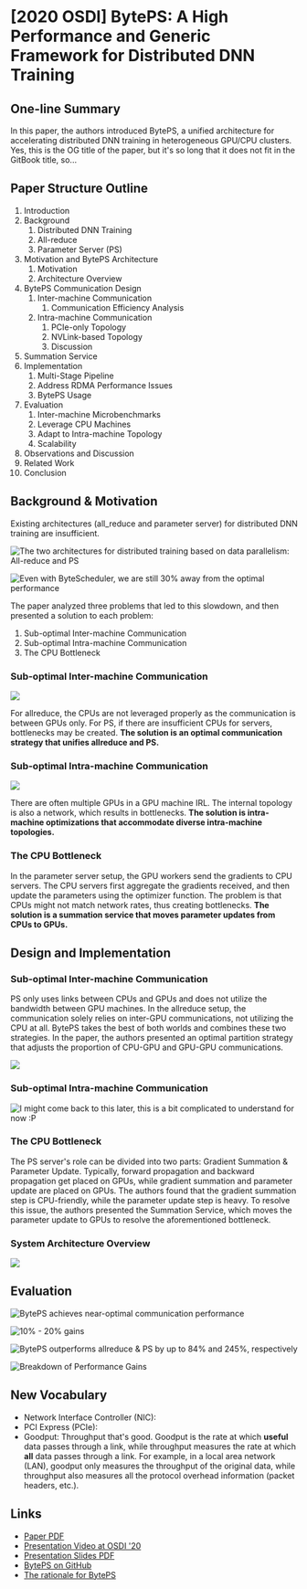 # \[2020 OSDI] BytePS: A High Performance and Generic Framework for Distributed DNN Training

## One-line Summary

In this paper, the authors introduced BytePS, a unified architecture for accelerating distributed DNN training in heterogeneous GPU/CPU clusters. Yes, this is the OG title of the paper, but it's so long that it does not fit in the GitBook title, so...

## Paper Structure Outline

1. Introduction
2. Background
   1. Distributed DNN Training
   2. All-reduce
   3. Parameter Server (PS)
3. Motivation and BytePS Architecture
   1. Motivation
   2. Architecture Overview
4. BytePS Communication Design
   1. Inter-machine Communication
      1. Communication Efficiency Analysis
   2. Intra-machine Communication
      1. PCIe-only Topology
      2. NVLink-based Topology
      3. Discussion
5. Summation Service
6. Implementation
   1. Multi-Stage Pipeline
   2. Address RDMA Performance Issues
   3. BytePS Usage
7. Evaluation
   1. Inter-machine Microbenchmarks
   2. Leverage CPU Machines
   3. Adapt to Intra-machine Topology
   4. Scalability
8. Observations and Discussion
9. Related Work
10. Conclusion

## Background & Motivation

Existing architectures (all\_reduce and parameter server) for distributed DNN training are insufficient.

![The two architectures for distributed training based on data parallelism: All-reduce and PS](<../../.gitbook/assets/Screen Shot 2020-11-30 at 11.23.14 AM.png>)

![Even with ByteScheduler, we are still 30% away from the optimal performance](<../../.gitbook/assets/Screen Shot 2020-11-30 at 11.17.12 AM.png>)

The paper analyzed three problems that led to this slowdown, and then presented a solution to each problem:

1. Sub-optimal Inter-machine Communication
2. Sub-optimal Intra-machine Communication
3. The CPU Bottleneck

### Sub-optimal Inter-machine Communication

![](<../../.gitbook/assets/Screen Shot 2020-11-30 at 11.27.44 AM.png>)

For allreduce, the CPUs are not leveraged properly as the communication is between GPUs only. For PS, if there are insufficient CPUs for servers, bottlenecks may be created. **The solution is an optimal communication strategy that unifies allreduce and PS.**

### Sub-optimal Intra-machine Communication

![](<../../.gitbook/assets/Screen Shot 2020-11-30 at 11.29.52 AM.png>)

There are often multiple GPUs in a GPU machine IRL. The internal topology is also a network, which results in bottlenecks. **The solution is intra-machine optimizations that accommodate diverse intra-machine topologies.**

### The CPU Bottleneck

In the parameter server setup, the GPU workers send the gradients to CPU servers. The CPU servers first aggregate the gradients received, and then update the parameters using the optimizer function. The problem is that CPUs might not match network rates, thus creating bottlenecks. **The solution is a summation service that moves parameter updates from CPUs to GPUs.**

## Design and Implementation

### Sub-optimal Inter-machine Communication

PS only uses links between CPUs and GPUs and does not utilize the bandwidth between GPU machines. In the allreduce setup, the communication solely relies on inter-GPU communications, not utilizing the CPU at all. BytePS takes the best of both worlds and combines these two strategies. In the paper, the authors presented an optimal partition strategy that adjusts the proportion of CPU-GPU and GPU-GPU communications.

![](<../../.gitbook/assets/Screen Shot 2020-11-30 at 11.57.04 AM.png>)

### Sub-optimal Intra-machine Communication

![I might come back to this later, this is a bit complicated to understand for now :P](<../../.gitbook/assets/Screen Shot 2020-11-30 at 12.00.35 PM.png>)

### The CPU Bottleneck

The PS server's role can be divided into two parts: Gradient Summation & Parameter Update. Typically, forward propagation and backward propagation get placed on GPUs, while gradient summation and parameter update are placed on GPUs. The authors found that the gradient summation step is CPU-friendly, while the parameter update step is heavy. To resolve this issue, the authors presented the Summation Service, which moves the parameter update to GPUs to resolve the aforementioned bottleneck.

### System Architecture Overview

![](<../../.gitbook/assets/Screen Shot 2020-11-30 at 12.05.47 PM.png>)

## Evaluation

![BytePS achieves near-optimal communication performance](<../../.gitbook/assets/Screen Shot 2020-11-30 at 12.14.50 PM.png>)

![10% - 20% gains](<../../.gitbook/assets/Screen Shot 2020-11-30 at 12.17.47 PM.png>)

![BytePS outperforms allreduce & PS by up to 84% and 245%, respectively](<../../.gitbook/assets/Screen Shot 2020-11-30 at 12.19.10 PM.png>)

![Breakdown of Performance Gains](<../../.gitbook/assets/Screen Shot 2020-11-30 at 12.20.02 PM.png>)

## New Vocabulary

* Network Interface Controller (NIC):&#x20;
* PCI Express (PCIe):&#x20;
* Goodput: Throughput that's good. Goodput is the rate at which **useful** data passes through a link, while throughput measures the rate at which **all** data passes through a link. For example, in a local area network (LAN), goodput only measures the throughput of the original data, while throughput also measures all the protocol overhead information (packet headers, etc.).

## Links

* [Paper PDF](https://www.usenix.org/system/files/osdi20-jiang.pdf)
* [Presentation Video at OSDI '20](https://www.youtube.com/watch?v=j8PHNglSZX8\&feature=emb\_logo\&ab\_channel=USENIX)
* [Presentation Slides PDF](https://www.usenix.org/sites/default/files/conference/protected-files/osdi20\_slides\_jiang.pdf)
* [BytePS on GitHub](https://github.com/bytedance/byteps)
* [The rationale for BytePS](https://github.com/bytedance/byteps/blob/master/docs/rationale.md)
